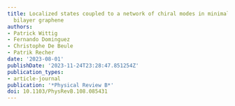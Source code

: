 ```yaml
---
title: Localized states coupled to a network of chiral modes in minimally twisted
  bilayer graphene
authors:
- Patrick Wittig
- Fernando Dominguez
- Christophe De Beule
- Patrik Recher
date: '2023-08-01'
publishDate: '2023-11-24T23:28:47.851254Z'
publication_types:
- article-journal
publication: '*Physical Review B*'
doi: 10.1103/PhysRevB.108.085431
---
```

